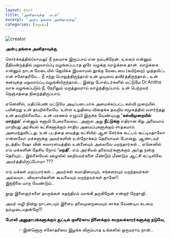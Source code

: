 ```yaml
---
layout: post
title: "அனிதாவுக்கு  மடல்"
excerpt: "அன்பு தங்கை அனிதாவுக்கு"
categories: [சமூகம்]
---
```

![creator]({{site.url}}/img/letter1.jpeg)<br>

**அன்பு தங்கை அனிதாவுக்கு**,<br>

சொர்க்கத்தில்(லாவது) நீ நலமாக இருப்பாய் என நம்புகிறேன். உலகம் என்னும் நீதிமன்றத்தில் மறுவாய்ப்பு வழங்கப்படாத ஒரே வழக்கு வாழ்க்கை தான். வாழ்க்கை என்னும் நாடக மேடையில்  ஜெயிக்க இயலாமல் தூக்கு மேடையை (கயிற்றை) முத்தமிட்ட என் சகோதரியே… நீ சற்று பொறுத்திருந்தால் உன் முடிவை தவிர்த்திருந்தால்.. உன் கனவுக்கு  மறுவாய்ப்பு  வழங்கியிருந்தால்… இன்று போஸ்டர்களில் மட்டுமே Dr.Anitha வாக  வழங்கப்படும் நீ, நேரிலும் மருத்துவராய் வாழ்ந்திருப்பாய். உன் பெற்றவர் நெஞ்சத்தை நிறைத்திருப்பாய்.<br>

ஏனெனில், மதிப்பெண்  மட்டுமே அடிப்படையாக  அமைக்கப்பட்ட கல்வி முறையில் பயின்றது உன்  தவறில்லையே. உள்ள உறுதியை விதைக்க தவறிய சமூகத்தில் வளர்ந்தது உன் தவறில்லையே.. உன் மரணம் எழுப்பி இருக்க வேண்டியது **‘கல்விமுறையில் மாற்றம்‘** என்னும் சுனாமி பேரைலையை.. அனால் அது **நீட்டுக்கு** எதிரான சிறு அலையாய் மாறியது  அரசியல் கட்சிகளுக்கும் சாதிய அமைப்புகளுக்கும் சாதகமாய் அமைந்துவிட்டது. உன்  படத்தை வைத்து கட்சியில் ஆள்  சேர்க்க  கூட்டம் கூட்டியதாலோ என்னவோ மக்களுக்கு அவர்களின் உள்நோக்கம் தெரியாமல்  போனது. ஆண்டவர் நடத்திய ஷோ வின் சுவாரஸ்யத்தில்  உன்னையும் அல்லவே மறந்தார்கள்… ஏனெனில் எம் மக்களின் தேசிய  நோய் **‘மறதி’**. எம் அரசியல் தலைவர்களுக்கும் அஃது நன்கு தெரியும்… இல்லையேல் ஊழலில் ஊறியவர்களை மீண்டும் மீணடும் ஆட்சி  கட்டிலிலே அமர்த்தியிருப்போமா ???<br>

எம் மக்கள் மறப்பார்கள்… அவர்கள் சுவாதியையும், சங்கரையும் மறந்தவர்கள் அல்லவா.. விவசாயிகளின் கூவலையும் மறந்தவர்கள் தானே!!.<br>
இந்நிலை மாற வேண்டும்..<br>

நூறு இளைஞர்களை தாருங்கள் சுதந்திரம் வாங்கி தருகிறேன் என்றார் நேதாஜி..<br>

அவர் வழி நின்று நாட்டையும் இளைய தலைமுறையையும் காக்க வேண்டிய கடமை நம்முடையதன்றோ!!!<br>

**போலி அனுதாபங்களுக்கும்  சூட்டில் குளிர்காய நினைக்கும் சுயநலக்காரர்களுக்கு நடுவே,**<br>
<center>--இன்னொரு சகோதரியை இழக்க விரும்பாத உங்களில் ஒருவராய் நான்..</center>
